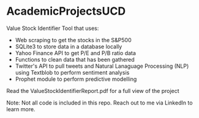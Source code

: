 # AcademicProjectsUCD
Value Stock Identifier Tool that uses:
- Web scraping to get the stocks in the S&P500
- SQLite3 to store data in a database locally
- Yahoo Finance API to get P/E and P/B ratio data
- Functions to clean data that has been gathered
- Twitter's API to pull tweets and Natural Lanaguage Processing (NLP) using Textblob to perform sentiment analysis
- Prophet module to perform predictive modelling

Read the ValueStockIdentifierReport.pdf for a full view of the project

Note: Not all code is included in this repo. Reach out to me via LinkedIn to learn more. 
